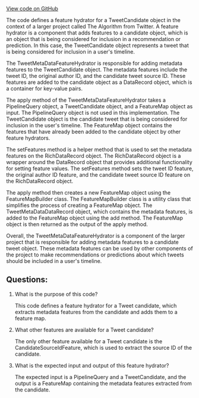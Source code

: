 [View code on GitHub](https://github.com/misbahsy/the-algorithm/home-mixer/server/src/main/scala/com/twitter/home_mixer/functional_component/feature_hydrator/TweetMetaDataFeatureHydrator.scala)

The code defines a feature hydrator for a TweetCandidate object in the context of a larger project called The Algorithm from Twitter. A feature hydrator is a component that adds features to a candidate object, which is an object that is being considered for inclusion in a recommendation or prediction. In this case, the TweetCandidate object represents a tweet that is being considered for inclusion in a user's timeline.

The TweetMetaDataFeatureHydrator is responsible for adding metadata features to the TweetCandidate object. The metadata features include the tweet ID, the original author ID, and the candidate tweet source ID. These features are added to the candidate object as a DataRecord object, which is a container for key-value pairs.

The apply method of the TweetMetaDataFeatureHydrator takes a PipelineQuery object, a TweetCandidate object, and a FeatureMap object as input. The PipelineQuery object is not used in this implementation. The TweetCandidate object is the candidate tweet that is being considered for inclusion in the user's timeline. The FeatureMap object contains the features that have already been added to the candidate object by other feature hydrators.

The setFeatures method is a helper method that is used to set the metadata features on the RichDataRecord object. The RichDataRecord object is a wrapper around the DataRecord object that provides additional functionality for setting feature values. The setFeatures method sets the tweet ID feature, the original author ID feature, and the candidate tweet source ID feature on the RichDataRecord object.

The apply method then creates a new FeatureMap object using the FeatureMapBuilder class. The FeatureMapBuilder class is a utility class that simplifies the process of creating a FeatureMap object. The TweetMetaDataDataRecord object, which contains the metadata features, is added to the FeatureMap object using the add method. The FeatureMap object is then returned as the output of the apply method.

Overall, the TweetMetaDataFeatureHydrator is a component of the larger project that is responsible for adding metadata features to a candidate tweet object. These metadata features can be used by other components of the project to make recommendations or predictions about which tweets should be included in a user's timeline.
## Questions: 
 1. What is the purpose of this code?
    
    This code defines a feature hydrator for a Tweet candidate, which extracts metadata features from the candidate and adds them to a feature map.

2. What other features are available for a Tweet candidate?
    
    The only other feature available for a Tweet candidate is the CandidateSourceIdFeature, which is used to extract the source ID of the candidate.

3. What is the expected input and output of this feature hydrator?
    
    The expected input is a PipelineQuery and a TweetCandidate, and the output is a FeatureMap containing the metadata features extracted from the candidate.